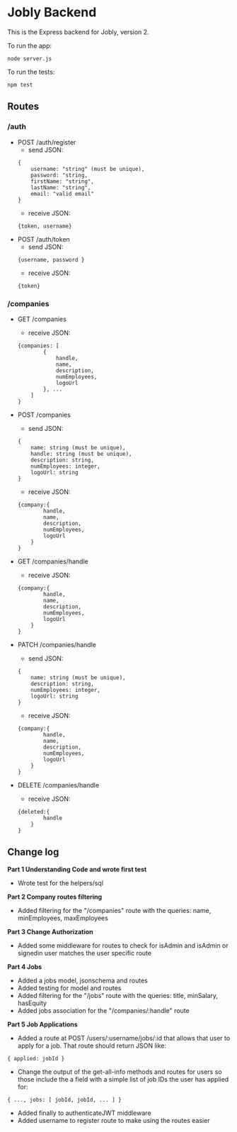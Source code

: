 # Jobly Backend

This is the Express backend for Jobly, version 2.

To run the app:

    node server.js
    
To run the tests:

    npm test
## Routes

### /auth 
- POST /auth/register
    - send JSON:  
    ```
    {
        username: "string" (must be unique),
        password: "string,
        firstName: "string",
        lastName: "string",
        email: "valid email"
    }
    ```
    - receive JSON:  
    ```
    {token, username}
    ```
- POST /auth/token
    - send JSON:  
    ```
    {username, password }
    ```
    - receive JSON:  
    ```
    {token}
    ```

### /companies
- GET /companies
    - receive JSON:  
    ```
    {companies: [
            {
                handle, 
                name, 
                description, 
                numEmployees, 
                logoUrl
            }, ...
        ]
    }
    ```
- POST /companies
    - send JSON:  
    ```
    {
        name: string (must be unique),
        handle: string (must be unique), 
        description: string,
        numEmployees: integer,
        logoUrl: string
    }
    ```
    - receive JSON:  
    ```
    {company:{
            handle, 
            name, 
            description, 
            numEmployees, 
            logoUrl
        }
    }
    ```

- GET /companies/handle
    - receive JSON:  
    ```
    {company:{
            handle, 
            name, 
            description, 
            numEmployees, 
            logoUrl
        }
    }
    ```

- PATCH /companies/handle
    - send JSON:  
    ```
    {
        name: string (must be unique),
        description: string,
        numEmployees: integer,
        logoUrl: string
    }
    ```
    - receive JSON:  
    ```
    {company:{
            handle, 
            name, 
            description, 
            numEmployees, 
            logoUrl
        }
    }
    ```
- DELETE /companies/handle
    - receive JSON:  
    ```
    {deleted:{
            handle
        }
    }
    ```

## Change log

**Part 1 Understanding Code and wrote first test**  
- Wrote test for the helpers/sql  

**Part 2 Company routes filtering**  
- Added filtering for the "/companies" route with the queries: name, minEmployees, maxEmployees

**Part 3 Change Authorization**  
- Added some middleware for routes to check for isAdmin and isAdmin or signedin user matches the user specific route  

**Part 4 Jobs**  
- Added a jobs model, jsonschema and routes
- Added testing for model and routes
- Added filtering for the "/jobs" route with the queries: title, minSalary, hasEquity
- Added jobs association for the "/companies/:handle" route

**Part 5 Job Applications**  
- Added a route at POST /users/:username/jobs/:id that allows that user to apply for a job. That route should return JSON like:  

`{ applied: jobId }`
- Change the output of the get-all-info methods and routes for users so those include the a field with a simple list of job IDs the user has applied for:

`{ ..., jobs: [ jobId, jobId, ... ] }`

- Added finally to authenticateJWT middleware
- Added username to register route to make using the routes easier